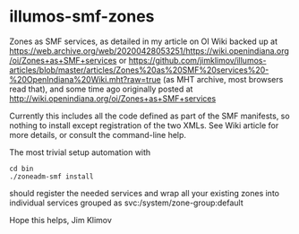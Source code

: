 # illumos-smf-zones
Zones as SMF services, as detailed in my article on OI Wiki backed up at https://web.archive.org/web/20200428053251/https://wiki.openindiana.org/oi/Zones+as+SMF+services or https://github.com/jimklimov/illumos-articles/blob/master/articles/Zones%20as%20SMF%20services%20-%20OpenIndiana%20Wiki.mht?raw=true (as MHT archive, most browsers read that), and some time ago originally posted at http://wiki.openindiana.org/oi/Zones+as+SMF+services

Currently this includes all the code defined as part of the SMF manifests,
so nothing to install except registration of the two XMLs. See Wiki article
for more details, or consult the command-line help.

The most trivial setup automation with

````
cd bin
./zoneadm-smf install
````

should register the needed services and wrap all your existing zones into
individual services grouped as svc:/system/zone-group:default

Hope this helps,
Jim Klimov
